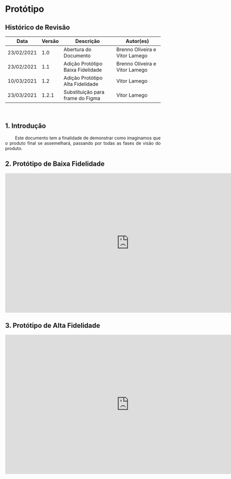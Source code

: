 # Protótipo

## Histórico de Revisão
Data|Versão|Descrição|Autor(es)
-|-|-|-
23/02/2021|1.0|Abertura do Documento|Brenno Oliveira e Vitor Lamego
23/02/2021|1.1|Adição Protótipo Baixa Fidelidade|Brenno Oliveira e Vitor Lamego
10/03/2021|1.2|Adição Protótipo Alta Fidelidade|Vitor Lamego
23/03/2021|1.2.1|Substituição para frame do Figma|Vitor Lamego

<br>

## 1. Introdução
<p align = "justify"> &emsp;&emsp; Este documento tem a finalidade de demonstrar como imaginamos que o produto final se assemelhará, passando por todas as fases de visão do produto.</p>

## 2. Protótipo de Baixa Fidelidade
<iframe style="border: 1px solid rgba(0, 0, 0, 0.1);" width="800" height="450" src="https://www.figma.com/embed?embed_host=share&url=https%3A%2F%2Fwww.figma.com%2Ffile%2FgTe5l9U0GZBIEqDAWaiyzN%2FProt%25C3%25B3tipo-Hortum%3Fnode-id%3D0%253A1" allowfullscreen></iframe>

## 3. Protótipo de Alta Fidelidade
<iframe style="border: 1px solid rgba(0, 0, 0, 0.1);" width="800" height="450" src="https://www.figma.com/embed?embed_host=share&url=https%3A%2F%2Fwww.figma.com%2Ffile%2FgTe5l9U0GZBIEqDAWaiyzN%2FProt%25C3%25B3tipo-Hortum%3Fnode-id%3D40%253A2" allowfullscreen></iframe>
